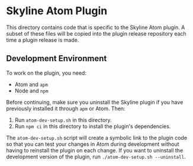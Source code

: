 Skyline Atom Plugin
===================
This directory contains code that is specific to the Skyline Atom plugin. A
subset of these files will be copied into the plugin release repository each
time a plugin release is made.

Development Environment
-----------------------
To work on the plugin, you need:

- Atom and `apm`
- Node and `npm`

Before continuing, make sure you uninstall the Skyline plugin if you have
previously installed it through `apm` or Atom. Then:

1. Run `atom-dev-setup.sh` in this directory.
2. Run `npm ci` in this directory to install the plugin's dependencies.

The `atom-dev-setup.sh` script will create a symbolic link to the plugin code
so that you can test your changes in Atom during development without having to
reinstall the plugin on each change. If you want to uninstall the development
version of the plugin, run `./atom-dev-setup.sh --uninstall`.
